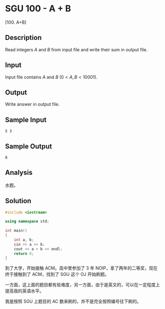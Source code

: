 # SGU 100 - A + B


[100. A+B]
## Description

Read integers $A$ and $B$ from input file and write their sum in output file.

## Input

Input file contains $A$ and $B$ ($0<A,B<10001$).

## Output

Write answer in output file.

## Sample Input

```
5 3
```

## Sample Output

```
8
```

## Analysis

水题。

## Solution

```cpp
#include <iostream>
 
using namespace std;
 
int main()
{
    int a, b;
    cin >> a >> b;
    cout << a + b << endl;
    return 0;
}
```

到了大学，开始接触 ACM。高中里参加了 3 年 NOIP，拿了两年的二等奖，现在终于接触到了 ACM，找到了 SGU 这个 OJ 开始刷题。

一方面，这上面的题目都有些难度，另一方面，由于是英文的，可以在一定程度上提高我的英语水平。

我是按照 SGU 上题目的 AC 数来刷的，并不是完全按照编号往下刷的。

